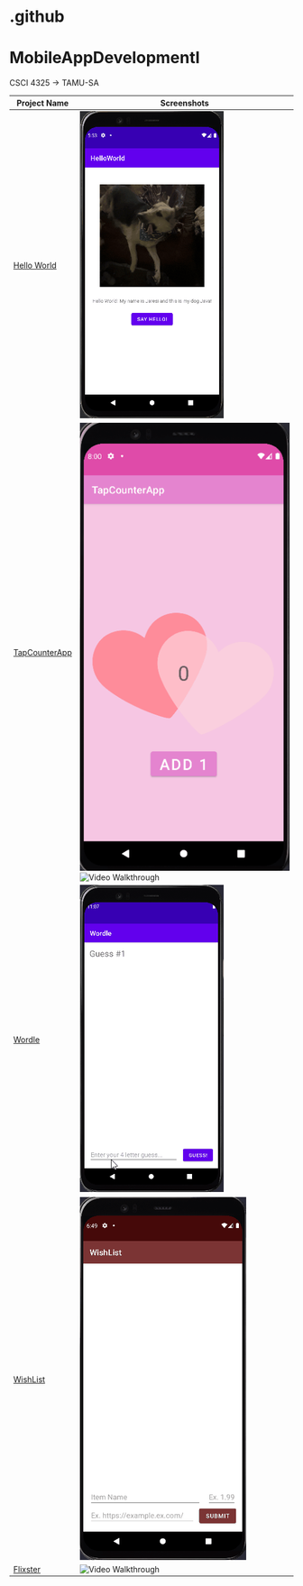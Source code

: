 # .github
# MobileAppDevelopmentI
CSCI 4325 -> TAMU-SA

| Project Name | Screenshots |
|---|---|
| [Hello World](https://github.com/jaresinunez/HelloWorld) | <img src='/profile/gifs/HelloWorld.gif' title='Video Walkthrough' width='' alt='Video Walkthrough' /> |
| [TapCounterApp](https://github.com/jaresinunez/TapCounterApp) | <img src='/profile/gifs/TapCounter.gif' title='Video Walkthrough' width='' alt='Video Walkthrough' /> <img src='/gifs/TapCounter_upgrade.gif' title='Video Walkthrough' width='' alt='Video Walkthrough' /> |
| [Wordle](https://github.com/jaresinunez/Wordle) | <img src='/profile/gifs/wordle.gif' title='Video Walkthrough' width='' alt='Video Walkthrough' /> |
| [WishList](https://github.com/jaresinunez/WishList) | <img src='/profile/gifs/wishList.gif' title='Video Walkthrough' width='' alt='Video Walkthrough' /> |
| [Flixster](https://github.com/jaresinunez/Flixster) | <img src='/profile/gifs/flixster.gif' title='Video Walkthrough' width='' alt='Video Walkthrough' /> |
